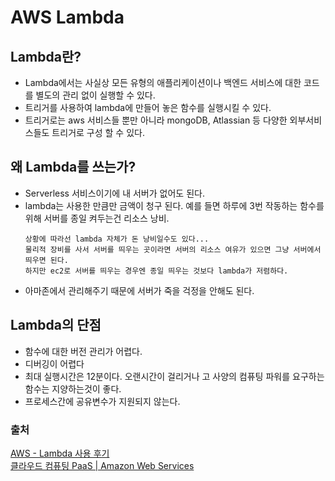 # AWS Lambda
## Lambda란?

- Lambda에서는 사실상 모든 유형의 애플리케이션이나 백엔드 서비스에 대한 코드를 별도의 관리 없이 실행할 수 있다.
- 트리거를 사용하여 lambda에 만들어 놓은 함수를 실행시킬 수 있다.
- 트리거로는 aws 서비스들 뿐만 아니라 mongoDB, Atlassian 등 다양한 외부서비스들도 트리거로 구성 할 수 있다.

## 왜 Lambda를 쓰는가?

- Serverless 서비스이기에 내 서버가 없어도 된다.
- lambda는 사용한 만큼만 금액이 청구 된다. 예를 들면 하루에 3번 작동하는 함수를 위해 서버를 종일 켜두는건 리소스 낭비.
    ```
    상황에 따라선 lambda 자체가 돈 낭비일수도 있다...
    물리적 장비를 사서 서버를 띄우는 곳이라면 서버의 리소스 여유가 있으면 그냥 서버에서 띄우면 된다.
    하지만 ec2로 서버를 띄우는 경우엔 종일 띄우는 것보다 lambda가 저렴하다.
    ```
- 아마존에서 관리해주기 때문에 서버가 죽을 걱정을 안해도 된다.

## Lambda의 단점

- 함수에 대한 버전 관리가 어렵다.
- 디버깅이 어렵다
- 최대 실행시간은 12분이다. 오랜시간이 걸리거나 고 사양의 컴퓨팅 파워를 요구하는 함수는 지양하는것이 좋다.
- 프로세스간에 공유변수가 지원되지 않는다.

### 출처

[AWS - Lambda 사용 후기](https://velog.io/@gwontaeyong/AWS-Lambda-%EC%82%AC%EC%9A%A9-%ED%9B%84%EA%B8%B0)
<br>
[클라우드 컴퓨팅 PaaS | Amazon Web Services](https://aws.amazon.com/ko/lambda/)
